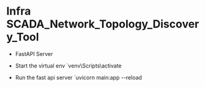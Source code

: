 # Infra SCADA_Network_Topology_Discovery_Tool

- FastAPI Server

- Start the virtual env
  `venv\Scripts\activate

- Run the fast api server
  `uvicorn main:app --reload

